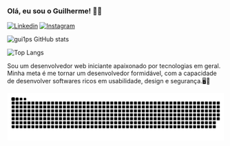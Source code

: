 ### Olá, eu sou o Guilherme! 👋😎

[![Linkedin](https://img.shields.io/badge/LinkedIn-0077B5?style=for-the-badge&logo=linkedin&logoColor=white)](https://www.linkedin.com/in/guilherme-roberto-dos-passos/)
[![Instagram](https://img.shields.io/badge/Instagram-E4405F?style=for-the-badge&logo=instagram&logoColor=white)](https://www.instagram.com/gui_guisinho)

![gui1ps GitHub stats](https://github-readme-stats.vercel.app/api?username=gui1ps&show_icons=true&theme=tokyonight)

![Top Langs](https://github-readme-stats.vercel.app/api/top-langs/?username=gui1ps&layout=compact&theme=tokyonight)

Sou um desenvolvedor web iniciante apaixonado por tecnologias em geral. Minha meta é me tornar um desenvolvedor formidável, com a capacidade de desenvolver softwares ricos em usabilidade, design e segurança.🖥️🌟

<picture>
  <source media="(prefers-color-scheme: dark)" srcset="https://raw.githubusercontent.com/gui1ps/gui1ps/output/github-contribution-grid-snake-dark.svg">
  <source media="(prefers-color-scheme: light)" srcset="https://raw.githubusercontent.com/gui1ps/gui1ps/output/github-contribution-grid-snake.svg">
  <img alt="github contribution grid snake animation" src="https://raw.githubusercontent.com/gui1ps/gui1ps/output/github-contribution-grid-snake.svg">
</picture>

